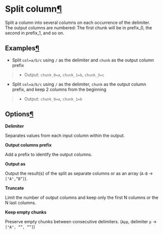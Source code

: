 Split column[¶](#split-column "Permalink to this heading")
==========================================================


Split a column into several columns on each occurrence of the delimiter. The output columns are numbered: The first chunk will be in prefix\_0, the second in prefix\_1, and so on.



Examples[¶](#examples "Permalink to this heading")
--------------------------------------------------


* Split `col=a/b/c` using `/` as the delimiter and `chunk` as the output column prefix



> + Output: `chunk_0=a`, `chunk_1=b`, `chunk_3=c`
* Split `col=a/b/c` using `/` as the delimiter, `chunk` as the output column prefix, and keep 2 columns from the beginning



> + Output: `chunk_0=a`, `chunk_1=b`




Options[¶](#options "Permalink to this heading")
------------------------------------------------


**Delimiter**


Separates values from each input column within the output.


**Output columns prefix**


Add a prefix to identify the output columns.


**Output as**


Output the result(s) of the split as separate columns or as an array (`A-B` → `["A",”B”]`).


**Truncate**


Limit the number of output columns and keep only the first N columns or the N last columns.


**Keep empty chunks**


Preserve empty chunks between consecutive delimiters. (`App`, delimiter `p` → `["A", “”, “”]`)